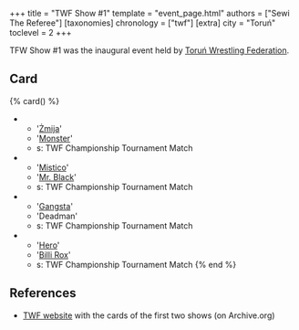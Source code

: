 +++
title = "TWF Show #1"
template = "event_page.html"
authors = ["Sewi The Referee"]
[taxonomies]
chronology = ["twf"]
[extra]
city = "Toruń"
toclevel = 2
+++

TFW Show #1 was the inaugural event held by [Toruń Wrestling Federation](@/o/twf.md).

## Card

{% card() %}
- - '[Żmija](@/w/zmija.md)'
  - '[Monster](@/w/chris-hunter.md)'
  - s: TWF Championship Tournament Match
- - '[Mistico](@/w/mistico.md)'
  - '[Mr. Black](@/w/mr-black.md)'
  - s: TWF Championship Tournament Match
- - '[Gangsta](@/w/gangsta.md)'
  - 'Deadman'
  - s: TWF Championship Tournament Match
- - '[Hero](@/w/pj-blake.md)' 
  - '[Billi Rox](@/w/corin-mear.md)'
  - s: TWF Championship Tournament Match
{% end %}

## References

* [TWF website](https://web.archive.org/web/20111002095507/http://twf.npx.pl/news.php) with the cards of the first two shows (on Archive.org)
